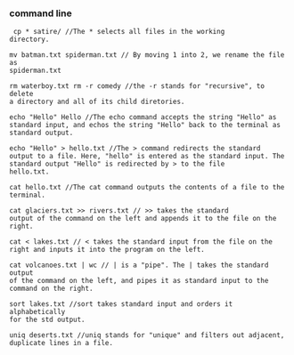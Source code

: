 ### command line
<code><pre>
cp * satire/ 
//The * selects all files in the working directory.	 
mv batman.txt spiderman.txt
// By moving 1 into 2, we rename the file as spiderman.txt		
rm waterboy.txt
rm -r comedy
//the -r stands for "recursive", to delete a directory and all of its child diretories.		
echo "Hello"
Hello
//The echo command accepts the string "Hello" as standard input, and echos the string "Hello" back to the terminal as standard output.		
echo "Hello" > hello.txt
//The > command redirects the standard output to a file. Here, "hello" is entered as the standard input. The standard output "Hello" is redirected by > to the file hello.txt.		
cat hello.txt
//The cat command outputs the contents of a file  to the terminal.		
cat glaciers.txt >> rivers.txt
// >> takes the standard output of the command on the left and appends it to the file on the right.		
cat < lakes.txt
// < takes the standard input from the file on the right and inputs it into the program on the left.		
cat volcanoes.txt | wc
// | is a "pipe". The | takes the standard output of the command on the left, and pipes it as standard input to the command on the right.		
sort lakes.txt
//sort takes standard input and orders it alphabetically for the std output.		
uniq deserts.txt
//uniq stands for "unique" and filters out adjacent, duplicate lines in a file.
</pre></code>
